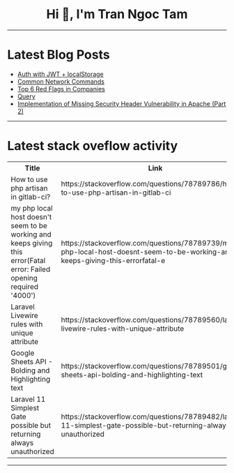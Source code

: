 <h1 align="center">Hi 👋, I'm Tran Ngoc Tam</h1>

---

# Latest Blog Posts 
<!-- BLOG-POST-LIST:START -->
- [Auth with JWT + localStorage](https://dev.to/jay818/auth-with-jwt-localstorage-2g1g)
- [Common Network Commands](https://dev.to/nayetwolf/common-network-commands-1ahk)
- [Top 6 Red Flags in Companies](https://dev.to/m_midas/top-6-red-flags-in-companies-110d)
- [Query](https://dev.to/akshit_patel_22/query-1ln9)
- [Implementation of Missing Security Header Vulnerability in Apache &lpar;Part 2&rpar;](https://dev.to/rahul7007/implementation-of-missing-security-header-vulnerability-in-apache-part-2-45of)
<!-- BLOG-POST-LIST:END -->

---

# Latest stack oveflow activity
<table>
  <tr><th>Title</th><th>Link</th></tr>
  <!-- STACKOVERFLOW:START --><tr><td>How to use php artisan in gitlab-ci?</td><td>https://stackoverflow.com/questions/78789786/how-to-use-php-artisan-in-gitlab-ci</td></tr><tr><td>my php local host doesn&#39;t seem to be working and keeps giving this error&lpar;Fatal error: Failed opening required &#39;4000&#39;&rpar;</td><td>https://stackoverflow.com/questions/78789739/my-php-local-host-doesnt-seem-to-be-working-and-keeps-giving-this-errorfatal-e</td></tr><tr><td>Laravel Livewire rules with unique attribute</td><td>https://stackoverflow.com/questions/78789560/laravel-livewire-rules-with-unique-attribute</td></tr><tr><td>Google Sheets API - Bolding and Highlighting text</td><td>https://stackoverflow.com/questions/78789501/google-sheets-api-bolding-and-highlighting-text</td></tr><tr><td>Laravel 11 Simplest Gate possible but returning always unauthorized</td><td>https://stackoverflow.com/questions/78789482/laravel-11-simplest-gate-possible-but-returning-always-unauthorized</td></tr><!-- STACKOVERFLOW:END -->
</table>

---


